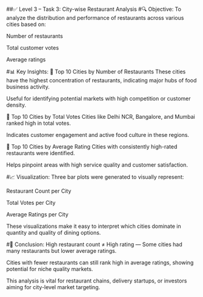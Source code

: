 ##✅ Level 3 – Task 3: City-wise Restaurant Analysis
#🔍 Objective:
To analyze the distribution and performance of restaurants across various cities based on:

Number of restaurants

Total customer votes

Average ratings

#📊 Key Insights:
📌 Top 10 Cities by Number of Restaurants
These cities have the highest concentration of restaurants, indicating major hubs of food business activity.

Useful for identifying potential markets with high competition or customer density.

📌 Top 10 Cities by Total Votes
Cities like Delhi NCR, Bangalore, and Mumbai ranked high in total votes.

Indicates customer engagement and active food culture in these regions.

📌 Top 10 Cities by Average Rating
Cities with consistently high-rated restaurants were identified.

Helps pinpoint areas with high service quality and customer satisfaction.

#📈 Visualization:
Three bar plots were generated to visually represent:

Restaurant Count per City

Total Votes per City

Average Ratings per City

These visualizations make it easy to interpret which cities dominate in quantity and quality of dining options.

#🧠 Conclusion:
High restaurant count ≠ High rating — Some cities had many restaurants but lower average ratings.

Cities with fewer restaurants can still rank high in average ratings, showing potential for niche quality markets.

This analysis is vital for restaurant chains, delivery startups, or investors aiming for city-level market targeting.


